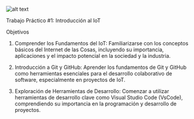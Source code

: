 ![alt text](PI.png)

Trabajo Práctico #1: Introducción al IoT

Objetivos

1. Comprender los Fundamentos del IoT: Familiarizarse con los conceptos básicos del Internet de las Cosas, incluyendo su importancia, aplicaciones y el impacto potencial en la sociedad y la industria.

2. Introducción a Git y GitHub: Aprender los fundamentos de Git y GitHub como herramientas esenciales para el desarrollo colaborativo de software, especialmente en proyectos de IoT.

3. Exploración de Herramientas de Desarrollo: Comenzar a utilizar herramientas de desarrollo clave como Visual Studio Code (VsCode), comprendiendo su importancia en la programación y desarrollo de proyectos.
